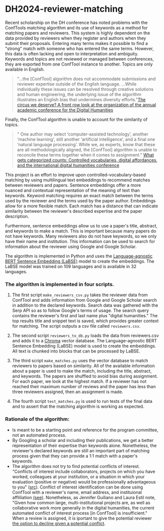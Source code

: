 # DH2024-reviewer-matching

Recent scholarship on the DH conference has noted problems with the ConfTools matching algorithm and its use of keywords as a method for matching papers and reviewers. This system is highly dependent on the data provided by reviewers when they register and authors when they submit their proposals. Entering many terms makes it possible to find a "strong" match with someone who has entered the same terms. However, this data is often lacking and open to interpretation and ambiguity. Keywords and topics are not reviewed or managed between conferences, they are exported from one ConfTool instance to another. Topics are only available in English. 

> "...the [ConfTool] algorithm does not accommodate submissions and reviewer expertise outside of the English language. ...While individually these issues can be resolved through creative solutions and human engineering, the underlying issue of the algorithm illustrates an English bias that undermines diversity efforts."[The circus we deserve? A front row look at the organization of the annual academic conference for the Digital Humanities](http://digitalhumanities.org:8081/dhq/vol/16/4/000643/000643.html) 

Finally, the ConfTool algorithm is unable to account for the similarity of topics. 

> " One author may select ‘computer-assisted technology’, another ‘machine learning’, still another ‘artificial intelligence’, and a final one ‘natural language processing’. While we, as experts, know that these are all methodologically aligned, the [ConfTool] algorithm is unable to reconcile these terms together when it comes to assignment." [What gets categorized counts: Controlled vocabularies, digital affordances, and the international digital humanities conference](https://academic.oup.com/dsh/article/38/3/1088/6988912)

This project is an effort to improve upon controlled-vocabulary-based matching by using multilingual text embeddings to recommend matches between reviewers and papers. Sentence embeddings offer a more nuanced and contextual representation of the meaning of text than keywords. Keyword matching requires an exact match between the terms used by the reviewer and the terms used by the paper author. Embeddings allow for a more flexible match. Each match has a distance that can indicate similarity between the reviewer's described expertise and the paper description. 

Furthermore, sentence embeddings allow us to use a paper's title, abstract, and keywords to make a match. This is important because many papers do not have keywords. Many reviewers also do not have keywords, so we only have their name and institution. This information can be used to search for information about the reviewer using Google and Google Scholar.  

The algorithm is implemented in Python and uses the [Language-agnostic BERT Sentence Embedding (LaBSE)](https://ai.googleblog.com/2020/08/language-agnostic-bert-sentence.html) model to create the embeddings. The LaBSE model was trained on 109 languages and is available in 32 languages. 

### The algorithm is implemented in four scripts.
1. The first script `make_reviewers_csv.py` takes the reviewer data from ConfTool and adds information from Google and Google Scholar search in addition to the declared keywords. Search data was gathered with the Serp API so as to follow Google's terms of usage. The search query contains the reviewer's first and last name plus "digital humanities." The top results title and snippet text is saved, which provides greater context for matching. The script outputs a csv file called `reviewers.csv`.

2. The second script `reviewers_to_db.py` loads the data from reviewers.csv and adds it to a [Chroma](https://docs.trychroma.com/) vector database.  The Language-agnostic BERT Sentence Embedding (LaBSE) model is used to create the embeddings. All text is chunked into blocks that can be processed by LaBSE.

3. The third script `make_matches.py` uses the vector database to match reviewers to papers based on similarity. All of the available information about a paper is used to make the match, including the title, abstract, and keywords. The papers are shuffled to avoid bias during assignment. For each paper, we look at the highest match. If a reviewer has not reached their maximum number of reviews and the paper has less than three reviewers assigned, then an assignment is made. 

4. The fourth script `test_matches.py` is used to run tests of the final data and to assert that the matching algorithm is working as expected.

### Rationale of the algorithm:

- Is meant to be a starting point and reference for the program committee, not an automated process. 
- By Googling a scholar and including their publications, we get a better representation of their expertise than keywords alone. Nonetheless, the reviewer's declared keywords are still an important part of matching process given that they can provide a 1:1 match with a paper's keywords. 
- The algorithm does not try to find potential conflicts of interest. "Conflicts of interest include collaborators, projects on which you have worked, colleagues at your institution, or a situation in which your evaluation (positive or negative) would be professionally advantageous to you" ([src](https://ach2023.ach.org/en/reviewer-guidelines/)). Conflict of interest identification can be done using ConfTool with a reviewer's name, email address, and instituional affliliation [(see)](https://www.conftool.net/ctforum/index.php/topic,117.0.html). Nonetheless, as Jennifer Guiliano and Laura Estil note, "Given how common large, multi-institutional projects are, as well as collaborative work more generally in the digital humanities, the current automated conflict of interest process [in ConfTool] is insufficient." When a review is assigned, it is iportant to give the potential reviewer [the option to decline given a potential conflict](https://www.conftool.net/ctforum/index.php/topic,229.0.html). 
